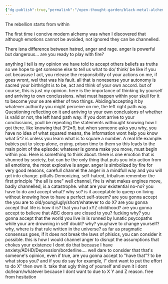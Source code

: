 ```yaml
---
{"dg-publish":true,"permalink":"/open-thought-garden/black-metal-alchemy/bma-s3-e2-anger-set-you-free/","created":"","updated":""}
---
```



The rebellion starts from within

The first  time i concive modern alchemy was when I discovered that although emotions cannot be avoided, not ignored they can be channelled. 

There isna difference between hatred, anger and rage.
anger is powerful but dangerous... are you ready to play with fire?


anything I tell is my opinion
we have told to accept others beliefs as truths
so we hope to get someone else to tell us what to do/ think/ be like
if you act becasuse I act, you release the responsibility of your actions on me, if goes wront, wel  that was his fault.
all that is nonesense
your autonomy is sacred
your birthright is to be, act and think of your own accord.
but of course, this is just my opinion.
here is the importance of thinking by yourself and arriving to own conclussions.
what must happen within your skull for it to become your se are either of two things.
Abiding/accepting it by whatever authority you might perceive on me, the left right path way.
Questioning reflecting on it and arriving to your own conclusions of whether is valid or not, the left hand path way.
if you dont arrive to your conclussions, youll be repeating the statements withought knowing how I got there.
like knowing that 3^2=9, but when someone asks you why, you have no idea of what squared means, the information wont help you know what 5^2 is unless you learn what is to square a number.
A real life example: babies put to sleep alone, crying.
prison time to them
so this leads to the main point of the episode:
whatever is gonna make you move, must begin within you.
Here is something to think about.
there is one emotion that is shunned by society, but can be the only thing that puts you into action
from all emotions, the most explosive is anger.
anger is simbolized by fire for very good reasons, carefull
channel the anger in a mindfull way and you will get into change.
pitfalls Demonizing, self-hatred, tribalism
remember the first principle "the all is one"
well channel, fire is what makes engines move, badly channelled, is a catastrophe.
what are your existential no-no?
you have to do and accept what? why so?
is it acceptable to queep on living without knowing how to have a perfect self-steem? 
are you gonna accept the you are to old/young/ugly/short/whatever to do X?
are you gonna accept that life is how it is? that you had xYZ childhood? are you gonna accept to believe that ABC doors are closed to you? fucking why? you gonna accept that the world you live in is runned by lunatic psycopaths while your are drowning in self doubt? why?
youyhave to change yourself? why, where is that rule written in the universe?
as far as pragmatic consensus goes, if it does not break the laws of phisics, you can consider it possible.
this is how I would channel anger
to disrupt the assumptions that chokes your existence
I dont do that because I have anxiety/ADHD/Depression/borderline.... well dare to consider that that's someone's opinion, even if true, are you gonna accept to "have that"? to be what stops you?
and if you do say for example, I" dont want to put the effort to do X" then own it.
take that ugly thing of yourself and own it i dont do/learn/whatever because I dont want to due to X Y and Z reason.
free from hesitation


